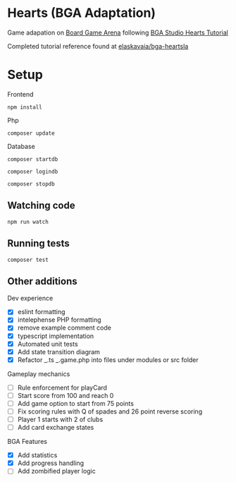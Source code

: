 # Hearts (BGA Adaptation)

Game adapation on [Board Game Arena](https://boardgamearena.com/) following [BGA Studio Hearts Tutorial](https://en.doc.boardgamearena.com/Tutorial_hearts)

Completed tutorial reference found at [elaskavaia/bga-heartsla](https://github.com/elaskavaia/bga-heartsla)

# Setup

Frontend

`npm install`

Php

`composer update`

Database

`composer startdb`

`composer logindb`

`composer stopdb`

## Watching code

`npm run watch`

## Running tests

`composer test`

## Other additions

Dev experience

- [x] eslint formatting
- [x] intelephense PHP formatting
- [x] remove example comment code
- [x] typescript implementation
- [x] Automated unit tests
- [x] Add state transition diagram
- [x] Refactor _.ts _.game.php into files under modules or src folder

Gameplay mechanics

- [ ] Rule enforcement for playCard
- [ ] Start score from 100 and reach 0
- [ ] Add game option to start from 75 points
- [ ] Fix scoring rules with Q of spades and 26 point reverse scoring
- [ ] Player 1 starts with 2 of clubs
- [ ] Add card exchange states

BGA Features

- [x] Add statistics
- [x] Add progress handling
- [ ] Add zombified player logic
